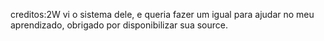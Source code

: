 creditos:2W
vi o sistema dele, e queria fazer um igual para ajudar no meu aprendizado, obrigado por disponibilizar sua source.
